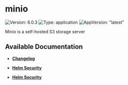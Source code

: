 # minio

![Version: 6.0.3](https://img.shields.io/badge/Version-6.0.3-informational?style=flat-square) ![Type: application](https://img.shields.io/badge/Type-application-informational?style=flat-square) ![AppVersion: "latest"](https://img.shields.io/badge/AppVersion-"latest"-informational?style=flat-square)

Minio is a self-hosted S3 storage server

## Available Documentation

- [**Changelog**](CHANGELOG)

- [**Helm Security**](container-security)

- [**Helm Security**](helm-security)

